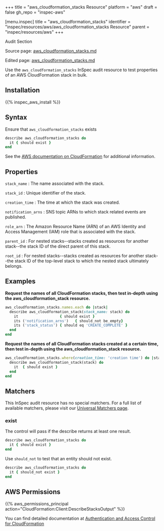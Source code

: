 +++
title = "aws_cloudformation_stacks Resource"
platform = "aws"
draft = false
gh_repo = "inspec-aws"

[menu.inspec]
title = "aws_cloudformation_stacks"
identifier = "inspec/resources/aws/aws_cloudformation_stacks Resource"
parent = "inspec/resources/aws"
+++

<div class="admonition-note">
<p class="admonition-note-title">Audit Section</p>
<div class="admonition-note-text">
<p>Source page: <a href="https://github.com/inspec/inspec-aws/blob/main/docs/resources/aws_cloudformation_stacks.md">aws_cloudformation_stacks.md</a></p>
<p>Edited page: <a href="https://github.com/ianmadd/inspec-aws/blob/im/hugo/docs-chef-io/content/inspec/resources/aws_cloudformation_stacks.md">aws_cloudformation_stacks.md</a></p>
</div>
</div>



Use the `aws_cloudformation_stacks` InSpec audit resource to test properties of an AWS CloudFormation stack in bulk.

## Installation

{{% inspec_aws_install %}}

## Syntax

Ensure that `aws_cloudformation_stacks` exists

```ruby
describe aws_cloudformation_stacks do
  it { should exist }
end
```

See the [AWS documentation on CloudFormation](https://docs.aws.amazon.com/AWSCloudFormation/latest/APIReference/Welcome.html) for additional information.

## Properties

`stack_name`
: The name associated with the stack.

`stack_id`
: Unique identifier of the stack.

`creation_time`
: The time at which the stack was created.

`notification_arns`
: SNS topic ARNs to which stack related events are published.

`role_arn`
: The Amazon Resource Name (ARN) of an AWS Identity and Access Management (IAM) role that is associated with the stack.

`parent_id`
: For nested stacks--stacks created as resources for another stack--the stack ID of the direct parent of this stack.

`root_id`
: For nested stacks--stacks created as resources for another stack--the stack ID of the top-level stack to which the nested stack ultimately belongs.

## Examples

**Request the names of all CloudFormation stacks, then test in-depth using the aws_cloudformation_stack resource.**

```ruby
aws_cloudformation_stacks.names.each do |stack|
  describe aws_cloudformation_stack(stack_name: stack) do
    it                   { should exist }
    its ('notification_arns')   { should_not be_empty}
    its ('stack_status') { should eq 'CREATE_COMPLETE' }
  end
end
```

**Request the names of all CloudFormation stacks created at a certain time, then test in-depth using the aws_cloudformation_stack resource.**

```ruby
aws_cloudformation_stacks.where(creation_time: 'creation time') do |stack|
  describe aws_cloudformation_stack(stack) do
    it  { should exist }
  end
end
```

## Matchers

This InSpec audit resource has no special matchers. For a full list of available matchers, please visit our [Universal Matchers page](https://www.inspec.io/docs/reference/matchers/).

### exist

The control will pass if the describe returns at least one result.

```ruby
describe aws_cloudformation_stacks do
  it { should exist }
end
```

Use `should_not` to test that an entity should not exist.

```ruby
describe aws_cloudformation_stacks do
  it { should_not exist }
end
```

## AWS Permissions

{{% aws_permissions_principal action="CloudFormation:Client:DescribeStacksOutput" %}}

You can find detailed documentation at [Authentication and Access Control for CloudFormation](https://docs.aws.amazon.com/AWSCloudFormation/latest/UserGuide/Welcome.html)
